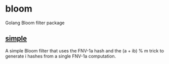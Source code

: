 # bloom
Golang Bloom filter package

## [simple](simple)

A simple Bloom filter that uses the FNV-1a hash and the (a + ib) % m trick to
generate i hashes from a single FNV-1a computation.
